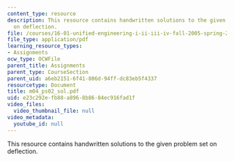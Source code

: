 ```yaml
---
content_type: resource
description: This resource contains handwritten solutions to the given problem set
  on deflection.
file: /courses/16-01-unified-engineering-i-ii-iii-iv-fall-2005-spring-2006/e23c292efb88a8968b8684ec916fad1f_m04_ps02_sol.pdf
file_type: application/pdf
learning_resource_types:
- Assignments
ocw_type: OCWFile
parent_title: Assignments
parent_type: CourseSection
parent_uid: a6eb2151-6f41-806d-94ff-dc83eb5f4337
resourcetype: Document
title: m04_ps02_sol.pdf
uid: e23c292e-fb88-a896-8b86-84ec916fad1f
video_files:
  video_thumbnail_file: null
video_metadata:
  youtube_id: null
---
```

This resource contains handwritten solutions to the given problem set on deflection.

